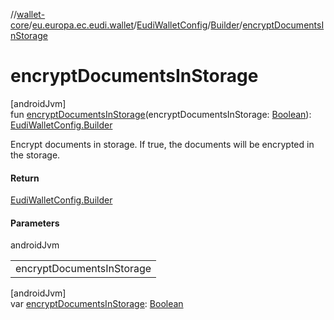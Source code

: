 //[wallet-core](../../../../index.md)/[eu.europa.ec.eudi.wallet](../../index.md)/[EudiWalletConfig](../index.md)/[Builder](index.md)/[encryptDocumentsInStorage](encrypt-documents-in-storage.md)

# encryptDocumentsInStorage

[androidJvm]\
fun [encryptDocumentsInStorage](encrypt-documents-in-storage.md)(encryptDocumentsInStorage: [Boolean](https://kotlinlang.org/api/latest/jvm/stdlib/kotlin/-boolean/index.html)): [EudiWalletConfig.Builder](index.md)

Encrypt documents in storage. If true, the documents will be encrypted in the storage.

#### Return

[EudiWalletConfig.Builder](index.md)

#### Parameters

androidJvm

| |
|---|
| encryptDocumentsInStorage |

[androidJvm]\
var [encryptDocumentsInStorage](encrypt-documents-in-storage.md): [Boolean](https://kotlinlang.org/api/latest/jvm/stdlib/kotlin/-boolean/index.html)
